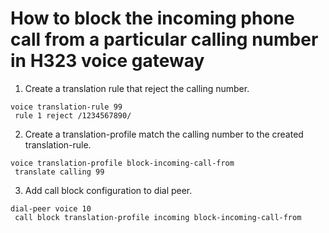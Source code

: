 # How to block the incoming phone call from a particular calling number in H323 voice gateway


1. Create a translation rule that reject the calling number.

```
voice translation-rule 99
 rule 1 reject /1234567890/
```

2. Create a translation-profile match the calling number to the created translation-rule.

```
voice translation-profile block-incoming-call-from
 translate calling 99
```

3. Add call block configuration to dial peer.

```
dial-peer voice 10
 call block translation-profile incoming block-incoming-call-from
```

